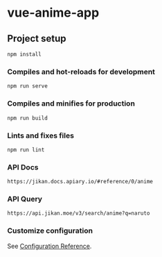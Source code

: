 # vue-anime-app

## Project setup
```
npm install
```

### Compiles and hot-reloads for development
```
npm run serve
```

### Compiles and minifies for production
```
npm run build
```

### Lints and fixes files
```
npm run lint
```

### API Docs
```
https://jikan.docs.apiary.io/#reference/0/anime

```

### API Query
```
https://api.jikan.moe/v3/search/anime?q=naruto

```



### Customize configuration
See [Configuration Reference](https://cli.vuejs.org/config/).
